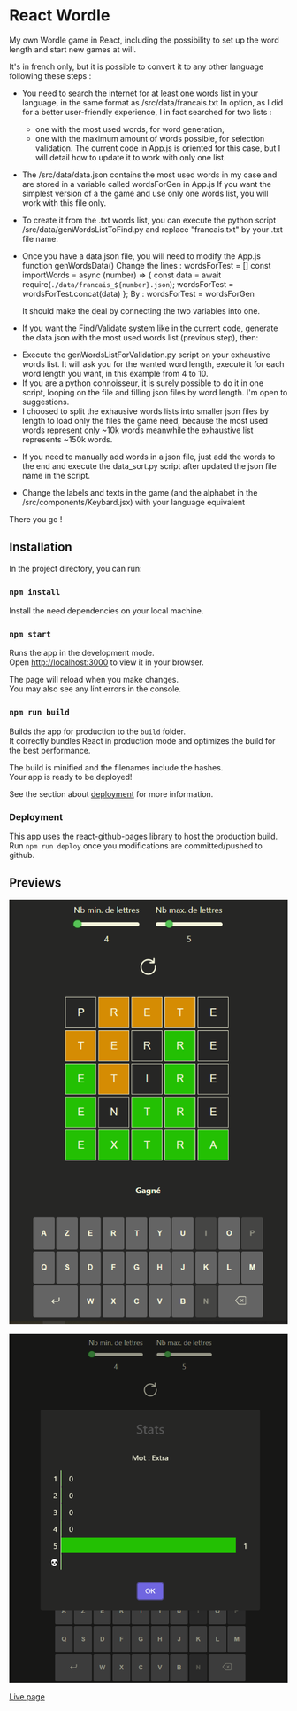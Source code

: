 # React Wordle

My own Wordle game in React, including the possibility to set up the word length and start new games at will.

It's in french only, but it is possible to convert it to any other language following these steps : 
* You need to search the internet for at least one words list in your language, in the same format as /src/data/francais.txt
In option, as I did for a better user-friendly experience, I in fact searched for two lists : 
    - one with the most used words, for word generation,
    - one with the maximum amount of words possible, for selection validation.
The current code in App.js is oriented for this case, but I will detail how to update it to work with only one list.

* The /src/data/data.json contains the most used words in my case and are stored in a variable called wordsForGen in App.js
If you want the simplest version of a the game and use only one words list, you will work with this file only.
- To create it from the .txt words list, you can execute the python script /src/data/genWordsListToFind.py and replace "francais.txt" by your .txt file name.
- Once you have a data.json file, you will need to modify the App.js function genWordsData()
    Change the lines : 
        wordsForTest = []
		const importWords = async (number) => {
			const data = await require(`./data/francais_${number}.json`);
			wordsForTest = wordsForTest.concat(data)
		};
    By : 
    wordsForTest = wordsForGen

    It should make the deal by connecting the two variables into one.

* If you want the Find/Validate system like in the current code, generate the data.json with the most used words list (previous step), then:
-  Execute the genWordsListForValidation.py script on your exhaustive words list.
It will ask you for the wanted word length, execute it for each word length you want, in this example from 4 to 10.
- If you are a python connoisseur, it is surely possible to do it in one script, looping on the file and filling json files by word length. I'm open to suggestions.
- I choosed to split the exhausive words lists into smaller json files by length to load only the files the game need, because the most used words represent only ~10k words meanwhile the exhaustive list represents ~150k words.

* If you need to manually add words in a json file, just add the words to the end and execute the data_sort.py script after updated the json file name in the script.

* Change the labels and texts in the game (and the alphabet in the /src/components/Keybard.jsx) with your language equivalent

There you go !

## Installation

In the project directory, you can run:

### `npm install`

Install the need dependencies on your local machine. 

### `npm start`

Runs the app in the development mode.\
Open [http://localhost:3000](http://localhost:3000) to view it in your browser.

The page will reload when you make changes.\
You may also see any lint errors in the console.


### `npm run build`

Builds the app for production to the `build` folder.\
It correctly bundles React in production mode and optimizes the build for the best performance.

The build is minified and the filenames include the hashes.\
Your app is ready to be deployed!

See the section about [deployment](https://facebook.github.io/create-react-app/docs/deployment) for more information.

### Deployment

This app uses the react-github-pages library to host the production build.
Run `npm run deploy` once you modifications are committed/pushed to github.

## Previews


![The game](./preview_game.png)

![The stats](./preview_stats.png)

[Live page](https://tolexia.github.io/react-wordle/)